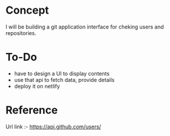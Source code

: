 # Concept
I will be building a git application interface for cheking users and repositories.

# To-Do
* have to design a UI to display contents
* use that api to fetch data, provide details
* deploy it on netlify



# Reference
Url link :- https://api.github.com/users/


